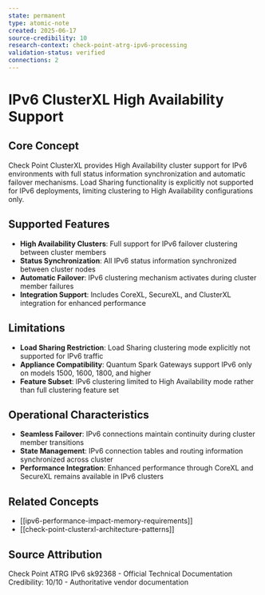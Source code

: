 ```yaml
---
state: permanent
type: atomic-note
created: 2025-06-17
source-credibility: 10
research-context: check-point-atrg-ipv6-processing
validation-status: verified
connections: 2
---
```


# IPv6 ClusterXL High Availability Support

## Core Concept
Check Point ClusterXL provides High Availability cluster support for IPv6 environments with full status information synchronization and automatic failover mechanisms. Load Sharing functionality is explicitly not supported for IPv6 deployments, limiting clustering to High Availability configurations only.

## Supported Features
- **High Availability Clusters**: Full support for IPv6 failover clustering between cluster members
- **Status Synchronization**: All IPv6 status information synchronized between cluster nodes
- **Automatic Failover**: IPv6 clustering mechanism activates during cluster member failures
- **Integration Support**: Includes CoreXL, SecureXL, and ClusterXL integration for enhanced performance

## Limitations
- **Load Sharing Restriction**: Load Sharing clustering mode explicitly not supported for IPv6 traffic
- **Appliance Compatibility**: Quantum Spark Gateways support IPv6 only on models 1500, 1600, 1800, and higher
- **Feature Subset**: IPv6 clustering limited to High Availability mode rather than full clustering feature set

## Operational Characteristics
- **Seamless Failover**: IPv6 connections maintain continuity during cluster member transitions
- **State Management**: IPv6 connection tables and routing information synchronized across cluster
- **Performance Integration**: Enhanced performance through CoreXL and SecureXL remains available in IPv6 clusters

## Related Concepts
- [[ipv6-performance-impact-memory-requirements]]
- [[check-point-clusterxl-architecture-patterns]]

## Source Attribution
Check Point ATRG IPv6 sk92368 - Official Technical Documentation
Credibility: 10/10 - Authoritative vendor documentation